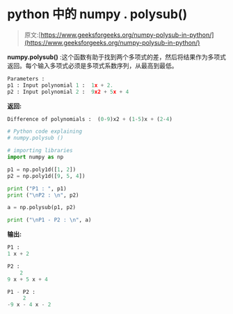 # python 中的 numpy . polysub()

> 原文:[https://www.geeksforgeeks.org/numpy-polysub-in-python/](https://www.geeksforgeeks.org/numpy-polysub-in-python/)

**numpy.polysub()** :这个函数有助于找到两个多项式的差，然后将结果作为多项式返回。每个输入多项式必须是多项式系数序列，从最高到最低。

```py
Parameters : 
p1 : Input polynomial 1 :  1x + 2.
p2 : Input polynomial 2 :  9x2 + 5x + 4

```

**返回:**

```py
Difference of polynomials :  (0-9)x2 + (1-5)x + (2-4)
```

```py
# Python code explaining 
# numpy.polysub ()

# importing libraries
import numpy as np

p1 = np.poly1d([1, 2])
p2 = np.poly1d([9, 5, 4])

print ("P1 : ", p1)
print ("\nP2 : \n", p2)

a = np.polysub(p1, p2)

print ("\nP1 - P2 : \n", a)
```

**输出:**

```py
P1 :   
1 x + 2

P2 : 
    2
9 x + 5 x + 4

P1 - P2 : 
     2
-9 x - 4 x - 2
```